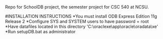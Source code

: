 Repo for SchoolDB project, the semester project for CSC 540 at NCSU.

#INSTALLATION INSTRUCTIONS
*You must install ODB Express Edition 11g Release 2
*Configure SYS and SYSTEM users to have password = root
*Have datafiles located in this directory 'C:\oraclexe\app\oracle\oradata\xe\'
*Run setupDB.bat as administrator
